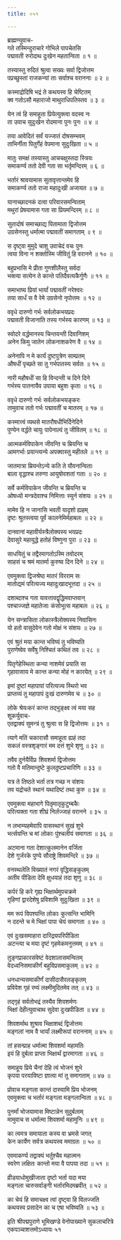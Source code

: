 ```yaml
---
title: ०५१

---
```

ब्राह्मण्युवाच-  
गते तस्मिन्दुराचारे गोभिले पापचेतसि  
पद्मावती रुरोदाथ दुःखेन महतान्विता ॥ १ ॥


तस्यास्तु रुदितं श्रुत्वा सख्यः सर्वा द्विजोत्तम  
पप्रच्छुस्तां राजकन्यां ताः सर्वाश्च वराननाः ॥ २ ॥


कस्माद्रोदिषि भद्रं ते कथयस्व हि चेष्टितम्  
क्व गतोऽसौ महाराजो माथुराधिपतिस्तव ॥ ३ ॥


येन त्वं हि समाहूता प्रियेत्युक्त्वा वदस्व नः  
ता उवाच सुदुःखेन रोदमाना पुनः पुनः ॥ ४ ॥


तया आवेदितं सर्वं यज्जातं दोषसम्भवम्  
ताभिर्नीता पितुर्गेहं वेपमाना सुदुःखिता ॥ ५ ॥


मातुः समक्षं तस्यास्तु आचचक्षुस्तदा स्त्रियः  
समाकर्ण्य ततो देवी गता सा भर्तृमन्दिरम् ॥ ६ ॥


भर्तारं श्रावयामास सुतावृत्तान्तमेव हि  
समाकर्ण्य ततो राजा महादुःखी अजायत ॥ ७ ॥


यानाच्छादनकं दत्वा परिवारसमन्विताम्  
मथुरां प्रेषयामास गता सा प्रियमन्दिरम् ॥ ८ ॥


सुतादोषं समाच्छाद्य पितामाता द्विजोत्तम  
उग्रसेनस्तु धर्मात्मा पद्मावतीं समागताम् ॥ ९ ॥


स दृष्ट्वा मुमुदे चाशु उवाचेदं वचः पुनः  
त्वया विना न शक्तोस्मि जीवितुं हि वरानने ॥ १० ॥


बहुप्रभासि मे प्रीता गुणशीलैस्तु सर्वदा  
भक्त्या सत्येन ते कान्ते पतिदैवत्यकैर्गुणैः ॥ ११ ॥


समाभाष्य प्रियां भार्यां पद्मावतीं नरेश्वरः  
तया सार्धं स वै रेमे उग्रसेनो नृपोत्तमः ॥ १२ ॥


ववृधे दारुणो गर्भः सर्वलोकभयप्रदः  
पद्मावती विजानाति तस्य गर्भस्य कारणम् ॥ १३ ॥


स्वोदरे वर्द्धमानस्य चिन्तयन्ती दिवानिशम्  
अनेन किमु जातेन लोकनाशकरेण वै ॥ १४ ॥


अनेनापि न मे कार्यं दुष्टपुत्रेण साम्प्रतम्  
औषधीं पृच्छते सा तु गर्भपातस्य सर्वतः ॥ १५ ॥


नारी महौषधीं सा हि विन्दन्ती च दिने दिने  
गर्भस्य पातनायैव उपाया बहुशः कृताः ॥ १६ ॥


ववृधे दारुणो गर्भः सर्वलोकभयङ्करः  
तामुवाच ततो गर्भः पद्मावतीं च मातरम् ॥ १७ ॥


कस्मात्त्वं व्यथसे मातरौषधीभिर्दिनेदिने  
पुण्येन वर्द्धते चायुः पापेनाल्पं तु जीवितम् ॥ १८ ॥


आत्मकर्मविपाकेन जीवन्ति च म्रियन्ति च  
आमगर्भाः प्रयान्त्यन्ये अपक्वास्तु महीतले ॥ १९ ॥


जातमात्रा म्रियन्तेऽन्ये कति ते यौवनान्विताः  
बाला वृद्धाश्च तरुणा आयुषोवशतां गताः ॥ २० ॥


सर्वे कर्मविपाकेन जीवन्ति च म्रियन्ति च  
ओषध्यो मन्त्रदेवाश्च निमित्ताः स्युर्न संशयः ॥ २१ ॥


मामेव हि न जानासि भवती यादृशो ह्यहम्  
दृष्टः श्रुतस्त्वया पूर्वं कालनेमिर्महाबलः ॥ २२ ॥


दानवानां महावीर्यस्त्रैलोक्यस्य भयप्रदः  
देवासुरे महायुद्धे हतोहं विष्णुना पुरा ॥ २३ ॥


साधयितुं च तद्वैरमागतोऽस्मि तवोदरम्  
साहसं च श्रमं मातर्मा कुरुष्व दिन दिने ॥ २४ ॥


एवमुक्त्वा द्विजश्रेष्ठ मातरं विरराम सः  
मातोद्यमं परित्यज्य महादुःखादभूत्तदा ॥ २५ ॥


दशाब्दाश्च गता यावत्तावद्वृद्धिमवाप्तवान्  
पश्चाज्जज्ञे महातेजाः कंसोभूत्स महाबलः ॥ २६ ॥


येन सन्त्रासिता लोकास्त्रैलोक्यस्य निवासिनः  
यो हतो वासुदेवेन गतो मोक्षं न संशयः ॥ २७ ॥


एवं श्रुतं मया कान्त भविष्यं तु भविष्यति  
पुराणेष्वेव सर्वेषु निश्चितं कथितं तव ॥ २८ ॥


पितृगेहेस्थिता कन्या नाशमेवं प्रयाति सा  
गृहावासाय मे कान्त कन्या मोहं न कारयेत् ॥ २९ ॥


इमां दुष्टां महापापां परित्यज्य स्थिरो भव  
प्राप्तव्यं तु महापापं दुःखं दारुणमेव च ॥ ३० ॥


लोके श्रेयःकरं कान्त तद्भुङ्क्ष्व त्वं मया सह  
शूकर्युवाच-  
एतद्वाक्यं सुमन्त्रं तु श्रुत्वा स हि द्विजोत्तमः ॥ ३१ ॥


त्यागे मतिं चकारासौ समाहूता ह्यहं तदा  
सकलं वस्त्रशृङ्गारं मम दत्तं शुभे शृणु ॥ ३२ ॥


तवैव दुर्नयैर्विप्रः शिवशर्मा द्विजोत्तमः  
गतो वै मतिमान्दुष्टे कुलदुष्टप्रचारिणि ॥ ३३ ॥


यत्र ते तिष्ठते भर्ता तत्र गच्छ न संशयः  
तव यद्रोचते स्थानं यथादिष्टं तथा कुरु ॥ ३४ ॥


एवमुक्त्वा महाभागे पितृमातृकुटुम्बकैः  
परित्यक्ता गता शीघ्रं निर्लज्जाहं वरानने ॥ ३५ ॥


न लभाम्यहमेवापि वासस्थानं सुखं शुभे  
भर्त्सयन्ति च मां लोकाः पुंश्चलीयं समागता ॥ ३६ ॥


अटमाना गता देशात्कुलमानेन वर्जिता  
देशे गुर्जरके पुण्ये सौराष्ट्रे शिवमन्दिरे ॥ ३७ ॥


वनस्थलेति विख्यातं नगरं वृद्धिसङ्कुलम्  
अतीव पीडिता देवि क्षुधयाहं तदा शृणु ॥ ३८ ॥


कर्परं हि करे गृह्य भिक्षार्थमुपचक्रमे  
गृहिणां द्वारदेशेषु प्रविशामि सुदुःखिता ॥ ३९ ॥


मम रूपं विपश्यन्ति लोकाः कुत्सन्ति भामिनि  
न ददन्ते च मे भिक्षां पापा चेयं समागता ॥ ४० ॥


एवं दुःखसमाहारा दारिद्र्यपरिपीडिता  
अटन्त्या च मया दृष्टं गृहमेकमनुत्तमम् ॥ ४१ ॥


तुङ्गप्राकारसंवेष्टं वेदशालासमन्वितम्  
वेदध्वनिसमाकीर्णं बहुविप्रसमाकुलम् ॥ ४२ ॥


धनधान्यसमाकीर्णं दासीदासैरलङ्कृतम्  
प्रविवेश गृहं रम्यं लक्ष्मीमुदितमेव तत् ॥ ४३ ॥


तद्गृहं सर्वतोभद्रं तस्यैव शिवशर्मणः  
भिक्षां देहीत्युवाचाथ सुदेवा दुःखपीडिता ॥ ४४ ॥


शिवशर्माथ शुश्राव भिक्षाशब्दं द्विजोत्तमः  
मङ्गलां नाम वै भार्यां लक्ष्मीरूपां वराननाम् ॥ ४५ ॥


तां हसन्प्राह धर्मात्मा शिवशर्मा महामतिः  
इयं हि दुर्बला प्राप्ता भिक्षार्थं द्वारमागता ॥ ४६ ॥


समाहूय प्रिये चैनां देहि त्वं भोजनं शुभे  
कृपया परयाविष्टा ज्ञात्वा मां तु समागताम् ॥ ४७ ॥


प्रोवाच मङ्गला कान्तं दास्यामि प्रिय भोजनम्  
एवमुक्त्वा च भर्तारं मङ्गला मङ्गलान्विता ॥ ४८ ॥


पुनर्मां भोजयामास मिष्टान्नेन सुदुर्बलाम्  
मामुवाच स धर्मात्मा शिवशर्मा महामुनिः ॥ ४९ ॥


का त्वमत्र समायाता कस्य वा भ्रमसे जगत्  
केन कार्येण सर्वत्र कथयस्व ममाग्रतः ॥ ५० ॥


एवमाकर्ण्य तद्वाक्यं भर्तुश्चैव महात्मनः  
स्वरेण लक्षितः कान्तो मया वै पापया तदा ॥ ५१ ॥


व्रीडयाधोमुखीजाता दृष्टो भर्ता यदा मया  
मङ्गला चारुसर्वाङ्गी भर्तारमिदमब्रवीत् ॥ ५२ ॥


का चेयं हि समाचक्ष्व त्वां दृष्ट्वा हि विलज्जति  
कथयस्व प्रसादेन का च एषा भविष्यति ॥ ५३ ॥


इति श्रीपद्मपुराणे भूमिखण्डे वेनोपाख्याने सुकलाचरित्रे  
एकपञ्चाशत्तमोऽध्यायः ५१